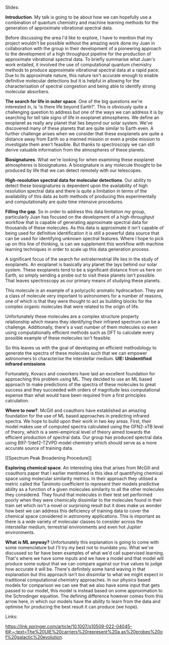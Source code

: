 Slides:

**Introduction**. My talk is going to be about how we can hopefully use a combination of quantum chemistry and machine learning methods for the generation of approximate vibrational spectral data. 

Before discussing the area I'd like to explore, I have to mention that my project wouldn't be possible without the amazing work done my Juan in collaboration with the group in their development of a pioneering approach to the development of a high throughput pipeline for the production of approximate vibrational spectral data. To briefly summarise what Juan's work entailed, it involved the use of computational quantum chemistry methods to produce approximate vibrational spectral data at a rapid pace. Due to its approximate nature, this nature isn't accurate enough to enable definitive molecular detections but it is helpful in allowing for the characterisation of spectral congestion and being able to identify strong molecular absorbers.  

**The search for life in outer space**. One of the big questions we're interested in, is 'is there life beyond Earth?'. This is obviously quite a challenging question to address but one of the ways we can address it is by searching for tell tale signs of life in exoplanet atmospheres. We define an exoplanet as really any planet that lies beyond our solar system. We've discovered many of these planets that are quite similar to Earth even. A further challenge arises when we consider that these exoplanets are quite a distance away from Earth so a manned mission or even a probe mission to investigate them aren't feasible. But thanks to spectroscopy we can still derive valuable information from the atmospheres of these planets.

**Biosignatures**. What we're looking for when examining these exoplanet atmospheres is biosignatures. A biosignature is any molecule thought to be produced by life that we can detect remotely with our telescopes.  

**High-resolution spectral data for molecular detections**. Our ability to detect these biosignatures is dependent upon the availability of high resolution spectral data and there is quite a limitation in terms of the availability of this data as both methods of producing this experimentally and computationally are quite time intensive procedures. 

**Filling the gap**. So in order to address this data limitation my group, particularly Juan has focused on the development of a high-throughput workflow that is capable of generating approximate spectral data for thousands of these molecules. As this data is approximate it isn't capable of being used for definitive identification it is still a powerful data source that can be used for identifying unknown spectral features. Where I hope to pick up on this line of thinking, is can we supplement this workflow with machine learning techniques in order to scale up this data generation process. 

A significant focus of the search for extraterrestrial life lies in the study of exoplanets. An exoplanet is basically any planet the lays behind our solar system. These exoplanets tend to be a significant distance from us here on Earth, so simply sending a probe out to visit these planets isn't possible. That leaves spectroscopy as our primary means of studying these planets.   

This molecule is an example of a polycyclic aromatic hydrocarbon. They are a class of molecule very important to astronomers for a number of reasons, one of which is that they were thought to act as building blocks for the complex organic molecules that were related to the origin of life. 

Unfortunately these molecules are a complex structure property relationship which means they identifying their infrared spectrum can be a challenge. Additionally, there's a vast number of them molecules so even using computationally efficient methods such as DFT to calculate every possible example of these molecules isn't feasible. 

So this leaves us with the goal of developing an efficient methodology to generate the spectra of these molecules such that we can empower astronomers to characterise the interstellar medium. **UIE: Unidentified infrared emissions** 

Fortunately, Kovacs and coworkers have laid an excellent foundation for approaching this problem using ML. They decided to use an ML based approach to make predictions of the spectra of these molecules to great success and they succeeded with orders of magnitude less computational expense than what would have been required from a first principles calculation.

**Where to now?**. McGill and coauthors have established an amazing foundation for the use of ML based approaches in predicting infrared spectra. We hope to build upon their work in two key areas. First, their model makes use of computed spectra calculated using the GFN2-xTB level of theory, which is a semi-empirical level of theory aimed towards the efficient production of spectral data. Our group has produced spectral data using B97-1/def2-TZVPD model chemistry which should serve as a more accurate source of training data. 

[[Spectrum Peak Broadening Procedure]]

**Exploring chemical space**. An interesting idea that arises from McGill and coauthors paper that I earlier mentioned is this idea of quantifying chemical space using molecular similarity metrics. In their approach they utilised a metric called the Tanimoto coefficient to represent their models predictive ability as a function of a given molecules similarity to all the other molecules they considered. They found that molecules in their test set performed poorly when they were chemically dissimilar to the molecules found in their train set which isn't a novel or surprising result but it does make us wonder how best we can address this deficiency of training data to cover the chemical space considered in astronomy applications. This is important as there is a wide variety of molecular classes to consider across the interstellar medium, terrestrial environments and even hot Jupiter environments.

**What is ML anyway?** Unfortunately this explanation is going to come with some nomenclature but I'll try my best not to inundate you. What we've discussed so far have been examples of what we'd call supervised learning. That's where we have some inputs and we have a model and that model will produce some output that we can compare against our true values to judge how accurate it will be. There's definitely some hand waving in that explanation but this approach isn't too dissimilar to what we might expect in traditional computational chemistry approaches. In our physics based models for comparison we can see that we also have some input that gets passed to our model, this model is instead based on some approximation to the Schrodinger equation. The defining difference however comes from this arrow here, in which our models have the ability to learn from the data and optimise for producing the best result it can produce (we hope).

Links:

https://link.springer.com/article/10.1007/s10509-022-04045-6#:~:text=The%20UIE%20carriers%20represent%20a,as%20probes%20of%20galactic%20evolution.


